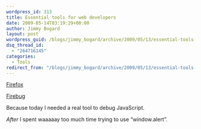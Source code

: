 ```yaml
---
wordpress_id: 313
title: Essential tools for web developers
date: 2009-05-14T03:19:29+00:00
author: Jimmy Bogard
layout: post
wordpress_guid: /blogs/jimmy_bogard/archive/2009/05/13/essential-tools-for-web-developers.aspx
dsq_thread_id:
  - "264716145"
categories:
  - Tools
redirect_from: "/blogs/jimmy_bogard/archive/2009/05/13/essential-tools-for-web-developers.aspx/"
---
```

[Firefox](http://www.mozilla.com/en-US/firefox/personal.html)

[Firebug](http://getfirebug.com/)

Because today I needed a real tool to debug JavaScript.

_After_ I spent waaaaay too much time trying to use “window.alert”.